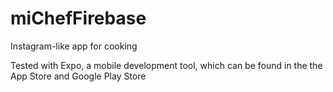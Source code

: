 # miChefFirebase
<p>Instagram-like app for cooking</p>
Tested with Expo, a mobile development tool, which can be found in the the App Store and Google Play Store
